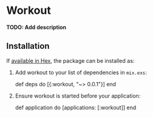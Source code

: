 # Workout

**TODO: Add description**

## Installation

If [available in Hex](https://hex.pm/docs/publish), the package can be installed as:

  1. Add workout to your list of dependencies in `mix.exs`:

        def deps do
          [{:workout, "~> 0.0.1"}]
        end

  2. Ensure workout is started before your application:

        def application do
          [applications: [:workout]]
        end

